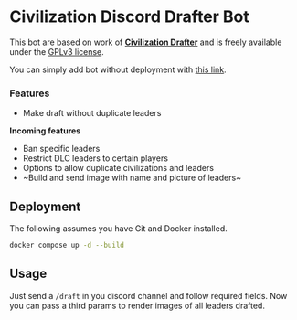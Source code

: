 # Civilization Discord Drafter Bot

This bot are based on work of [**Civilization Drafter**](https://civilizationdrafter.com/) and is freely available under the [GPLv3 license](https://raw.githubusercontent.com/jeremiemeunier/civ-drafter-discord-bot/main/LICENSE).

You can simply add bot without deployment with [this link](https://discord.com/oauth2/authorize?client_id=1245399954743361587&permissions=2147485696&scope=bot).

### Features

* Make draft without duplicate leaders

**Incoming features**

* Ban specific leaders
* Restrict DLC leaders to certain players
* Options to allow duplicate civilizations and leaders
* ~Build and send image with name and picture of leaders~

## Deployment

The following assumes you have Git and Docker installed.

```bash
docker compose up -d --build
```

## Usage

Just send a `/draft` in you discord channel and follow required fields. Now you can pass a third params to render images of all leaders drafted.
